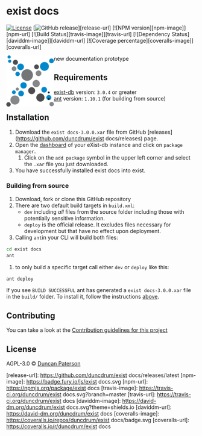 # exist docs
[![License][license-img]][license-url]
[![GitHub release][release-img]][release-url]
[![NPM version][npm-image]][npm-url]
[![Build Status][travis-image]][travis-url]
[![Dependency Status][daviddm-image]][daviddm-url]
[![Coverage percentage][coveralls-image]][coveralls-url]

<img src="icon.png" align="left" width="25%"/>

new documentation prototype

## Requirements
*   [exist-db](http://exist-db.org/exist/apps/homepage/index.html) version: ``3.0.4`` or greater
*   [ant](http://ant.apache.org) version: ``1.10.1`` \(for building from source\)

## Installation
1.  Download  the ``exist docs-3.0.0.xar`` file from GitHub [releases](https://github.com/duncdrum/exist docs/releases) page.
2.  Open the [dashboard](http://localhost:8080/exist/apps/dashboard/index.html) of your eXist-db instance and click on ``package manager``.
    1.  Click on the ``add package`` symbol in the upper left corner and select the ``.xar`` file you just downloaded.
3.   You have successfully installed exist docs into exist.

### Building from source
1.  Download, fork or clone this GitHub repository
2.  There are two default build targets in ``build.xml``:
    *   ``dev`` including *all* files from the source folder including those with potentially sensitive information.
    *   ``deploy`` is the official release. It excludes files necessary for development but that have no effect upon deployment.
3.  Calling ``ant``in your CLI will build both files:    
```bash
cd exist docs
ant
```
   1. to only build a specific target call either ``dev`` or ``deploy`` like this:
   ```bash   
   ant deploy
   ```   

If you see ``BUILD SUCCESSFUL`` ant has generated a ``exist docs-3.0.0.xar`` file in the ``build/`` folder. To install it, follow the instructions [above](#installation).

## Contributing
You can take a look at the [Contribution guidelines for this project](.github/CONTRIBUTING.md)

## License

AGPL-3.0 © [Duncan Paterson](https://github.com/duncdrum)


[license-img]: https://img.shields.io/badge/license-AGPL%20v3-blue.svg
[license-url]: https://www.gnu.org/licenses/agpl-3.0
[release-img]: https://img.shields.io/badge/release-3.0.0-green.svg
[release-url]: https://github.com/duncdrum/exist docs/releases/latest
[npm-image]: https://badge.fury.io/js/exist docs.svg
[npm-url]: https://npmjs.org/package/exist docs
[travis-image]: https://travis-ci.org/duncdrum/exist docs.svg?branch=master
[travis-url]: https://travis-ci.org/duncdrum/exist docs
[daviddm-image]: https://david-dm.org/duncdrum/exist docs.svg?theme=shields.io
[daviddm-url]: https://david-dm.org/duncdrum/exist docs
[coveralls-image]: https://coveralls.io/repos/duncdrum/exist docs/badge.svg
[coveralls-url]: https://coveralls.io/r/duncdrum/exist docs
